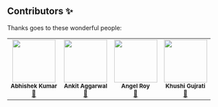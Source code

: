 ## Contributors ✨

Thanks goes to these wonderful people:
<!-- ALL-CONTRIBUTORS-LIST:START - Do not remove or modify this section -->
<!-- prettier-ignore-start -->
<!-- markdownlint-disable -->
<table>
  <tr>
    <td align="center"><a><img src="https://avatars.githubusercontent.com/u/62638196?s=400&u=5044f2b8b0785c4989a90d0f33f3b3e5057e757a&v=4" width="100px;" alt=""/><br /><sub><b>Abhishek Kumar</b></sub></a><br/><a align="center" href="https://github.com/abhik063" title="Github">📖</a></td>
    <td align="center"><a><img src="https://avatars.githubusercontent.com/u/67387053?s=400&u=479abdbee406e480c4352373cbdf5e4ee079c913&v=4" width="100px;" alt=""/><br /><sub><b>Ankit Aggarwal</b></sub></a><br/><a align="center" href="https://github.com/ankitaggarwal23" title="Github">📖</a></td>
    <td align="center"><a><img src="https://avatars.githubusercontent.com/u/69361838?s=400&v=4" width="100px;" alt=""/><br /><sub><b>Angel Roy</b></sub></a><br/><a align="center" href="https://github.com/angelroy22" title="Github">📖</a></td>
    <td align="center"><a><img src="https://avatars.githubusercontent.com/u/69356698?s=400&u=70c181c8fb4042ca2bf78e17fb521007bd08b48e&v=4" width="100px;" alt=""/><br /><sub><b>Khushi Gujrati</b></sub></a><br/><a align="center" href="https://github.com/khushigujrati" title="Github">📖</a></td>
  </tr> 
</table>

<!-- markdownlint-restore -->
<!-- prettier-ignore-end -->

<!-- ALL-CONTRIBUTORS-LIST:END -->